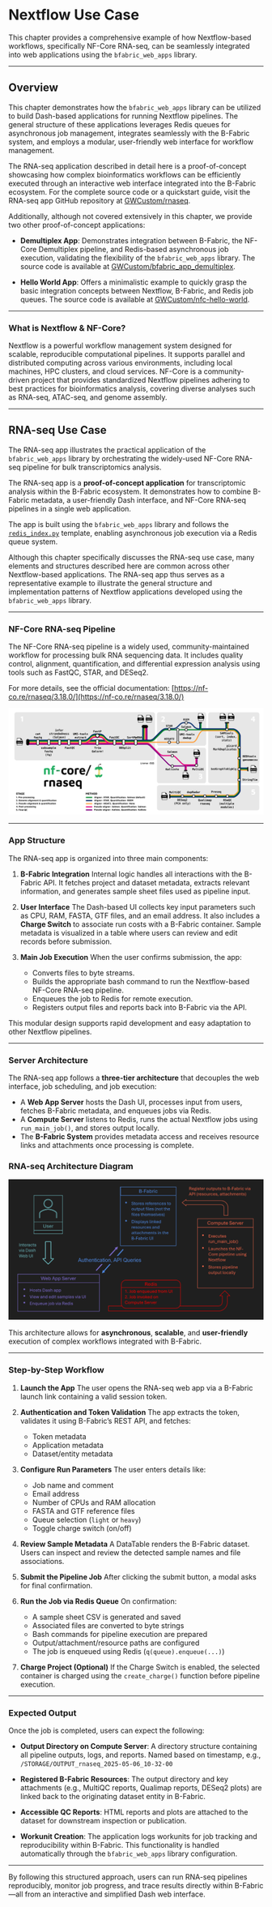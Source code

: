 # Nextflow Use Case

This chapter provides a comprehensive example of how Nextflow-based workflows, specifically NF-Core RNA-seq, can be seamlessly integrated into web applications using the `bfabric_web_apps` library.

---

## Overview

This chapter demonstrates how the `bfabric_web_apps` library can be utilized to build Dash-based applications for running Nextflow pipelines. The general structure of these applications leverages Redis queues for asynchronous job management, integrates seamlessly with the B-Fabric system, and employs a modular, user-friendly web interface for workflow management.

The RNA-seq application described in detail here is a proof-of-concept showcasing how complex bioinformatics workflows can be efficiently executed through an interactive web interface integrated into the B-Fabric ecosystem. For the complete source code or a quickstart guide, visit the RNA-seq app GitHub repository at [GWCustom/rnaseq](https://github.com/GWCustom/rnaseq).

Additionally, although not covered extensively in this chapter, we provide two other proof-of-concept applications:

* **Demultiplex App**: Demonstrates integration between B-Fabric, the NF-Core Demultiplex pipeline, and Redis-based asynchronous job execution, validating the flexibility of the `bfabric_web_apps` library. The source code is available at [GWCustom/bfabric\_app\_demultiplex](https://github.com/GWCustom/bfabric_app_demultiplex).

* **Hello World App**: Offers a minimalistic example to quickly grasp the basic integration concepts between Nextflow, B-Fabric, and Redis job queues. The source code is available at [GWCustom/nfc-hello-world](https://github.com/GWCustom/nfc-hello-world).


---

### What is Nextflow & NF-Core?

Nextflow is a powerful workflow management system designed for scalable, reproducible computational pipelines. It supports parallel and distributed computing across various environments, including local machines, HPC clusters, and cloud services. NF-Core is a community-driven project that provides standardized Nextflow pipelines adhering to best practices for bioinformatics analysis, covering diverse analyses such as RNA-seq, ATAC-seq, and genome assembly.


---

## RNA-seq Use Case

The RNA-seq app illustrates the practical application of the `bfabric_web_apps` library by orchestrating the widely-used NF-Core RNA-seq pipeline for bulk transcriptomics analysis.

The RNA-seq app is a **proof-of-concept application** for transcriptomic analysis within the B-Fabric ecosystem. It demonstrates how to combine B-Fabric metadata, a user-friendly Dash interface, and NF-Core RNA-seq pipelines in a single web application.

The app is built using the `bfabric_web_apps` library and follows the [`redis_index.py`](https://github.com/GWCustom/bfabric-web-app-template) template, enabling asynchronous job execution via a Redis queue system.

Although this chapter specifically discusses the RNA-seq use case, many elements and structures described here are common across other Nextflow-based applications. The RNA-seq app thus serves as a representative example to illustrate the general structure and implementation patterns of Nextflow applications developed using the `bfabric_web_apps` library.


---

### NF-Core RNA-seq Pipeline

The NF-Core RNA-seq pipeline is a widely used, community-maintained workflow for processing bulk RNA sequencing data. It includes quality control, alignment, quantification, and differential expression analysis using tools such as FastQC, STAR, and DESeq2.

For more details, see the official documentation:
[https://nf-co.re/rnaseq/3.18.0/](https://nf-co.re/rnaseq/3.18.0/)

![NF-Core RNA-seq Pipeline Overview](_static/nf-core-rnaseq_metro_map_grey.png)


---

### App Structure

The RNA-seq app is organized into three main components:

1. **B-Fabric Integration**
   Internal logic handles all interactions with the B-Fabric API. It fetches project and dataset metadata, extracts relevant information, and generates sample sheet files used as pipeline input.

2. **User Interface**
   The Dash-based UI collects key input parameters such as CPU, RAM, FASTA, GTF files, and an email address. It also includes a **Charge Switch** to associate run costs with a B-Fabric container. Sample metadata is visualized in a table where users can review and edit records before submission.

3. **Main Job Execution**
   When the user confirms submission, the app:

   * Converts files to byte streams.
   * Builds the appropriate bash command to run the Nextflow-based NF-Core RNA-seq pipeline.
   * Enqueues the job to Redis for remote execution.
   * Registers output files and reports back into B-Fabric via the API.

This modular design supports rapid development and easy adaptation to other Nextflow pipelines.

---

### Server Architecture

The RNA-seq app follows a **three-tier architecture** that decouples the web interface, job scheduling, and job execution:

* A **Web App Server** hosts the Dash UI, processes input from users, fetches B-Fabric metadata, and enqueues jobs via Redis.
* A **Compute Server** listens to Redis, runs the actual Nextflow jobs using `run_main_job()`, and stores output locally.
* The **B-Fabric System** provides metadata access and receives resource links and attachments once processing is complete.

### RNA-seq Architecture Diagram

![RNA-seq Architecture Diagram](_images/use_case_architecture.png)

This architecture allows for **asynchronous**, **scalable**, and **user-friendly** execution of complex workflows integrated with B-Fabric.

---


### Step-by-Step Workflow

1. **Launch the App**
   The user opens the RNA-seq web app via a B-Fabric launch link containing a valid session token.

2. **Authentication and Token Validation**
   The app extracts the token, validates it using B-Fabric’s REST API, and fetches:

   * Token metadata
   * Application metadata
   * Dataset/entity metadata

3. **Configure Run Parameters**
   The user enters details like:

   * Job name and comment
   * Email address
   * Number of CPUs and RAM allocation
   * FASTA and GTF reference files
   * Queue selection (`light` or `heavy`)
   * Toggle charge switch (on/off)

4. **Review Sample Metadata**
   A DataTable renders the B-Fabric dataset. Users can inspect and review the detected sample names and file associations.

5. **Submit the Pipeline Job**
   After clicking the submit button, a modal asks for final confirmation.

6. **Run the Job via Redis Queue**
   On confirmation:

   * A sample sheet CSV is generated and saved
   * Associated files are converted to byte strings
   * Bash commands for pipeline execution are prepared
   * Output/attachment/resource paths are configured
   * The job is enqueued using Redis (`q(queue).enqueue(...)`)

7. **Charge Project (Optional)**
   If the Charge Switch is enabled, the selected container is charged using the `create_charge()` function before pipeline execution.

---

### Expected Output

Once the job is completed, users can expect the following:

* **Output Directory on Compute Server**:
  A directory structure containing all pipeline outputs, logs, and reports. Named based on timestamp, e.g., `/STORAGE/OUTPUT_rnaseq_2025-05-06_10-32-00`

* **Registered B-Fabric Resources**:
  The output directory and key attachments (e.g., MultiQC reports, Qualimap reports, DESeq2 plots) are linked back to the originating dataset entity in B-Fabric.

* **Accessible QC Reports**:
  HTML reports and plots are attached to the dataset for downstream inspection or publication.

* **Workunit Creation**:
  The application logs workunits for job tracking and reproducibility within B-Fabric. This functionality is handled automatically through the `bfabric_web_apps` library configuration.

---

By following this structured approach, users can run RNA-seq pipelines reproducibly, monitor job progress, and trace results directly within B-Fabric—all from an interactive and simplified Dash web interface.

